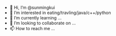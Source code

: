 - 👋 Hi, I’m @sunmingkui
- 👀 I’m interested in eating/travling/java/c++/python
- 🌱 I’m currently learning ...
- 💞️ I’m looking to collaborate on ...
- 📫 How to reach me ...

<!---
smk993635556/smk993635556 is a ✨ special ✨ repository because its `README.md` (this file) appears on your GitHub profile.
You can click the Preview link to take a look at your changes.
--->
